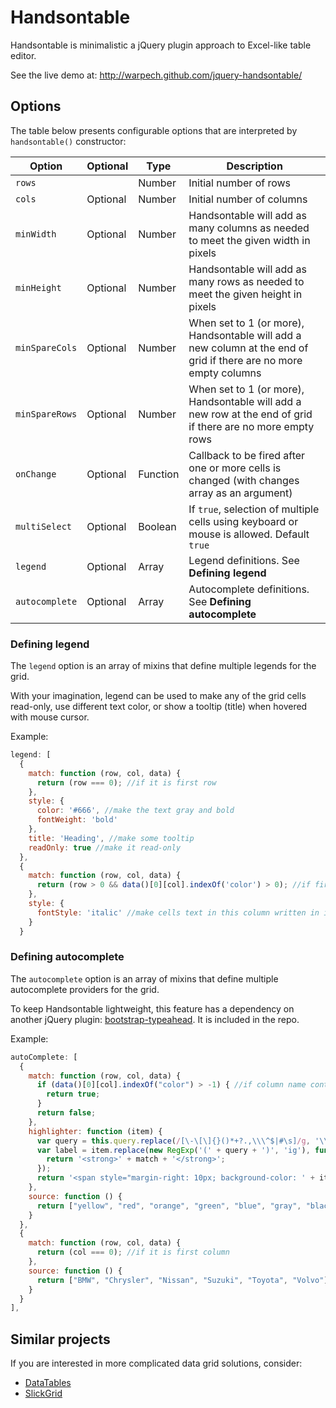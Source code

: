 # Handsontable

Handsontable is minimalistic a jQuery plugin approach to Excel-like table editor.

See the live demo at: http://warpech.github.com/jquery-handsontable/

## Options

The table below presents configurable options that are interpreted by `handsontable()` constructor:

  Option        | Optional | Type     | Description
----------------|----------|----------|-------------
 `rows`         |          | Number   | Initial number of rows
 `cols`         | Optional | Number   | Initial number of columns
 `minWidth`     | Optional | Number   | Handsontable will add as many columns as needed to meet the given width in pixels
 `minHeight`    | Optional | Number   | Handsontable will add as many rows as needed to meet the given height in pixels
 `minSpareCols` | Optional | Number   | When set to 1 (or more), Handsontable will add a new column at the end of grid if there are no more empty columns
 `minSpareRows` | Optional | Number   | When set to 1 (or more), Handsontable will add a new row at the end of grid if there are no more empty rows
 `onChange`     | Optional | Function | Callback to be fired after one or more cells is changed (with changes array as an argument)
 `multiSelect`  | Optional | Boolean  | If ``true``, selection of multiple cells using keyboard or mouse is allowed. Default ``true``
 `legend`       | Optional | Array    | Legend definitions. See **Defining legend**
 `autocomplete` | Optional | Array    | Autocomplete definitions. See **Defining autocomplete** 

### Defining legend

The `legend` option is an array of mixins that define multiple legends for the grid. 

With your imagination, legend can be used to make any of the grid cells read-only, use different 
text color, or show a tooltip (title) when hovered with mouse cursor.

Example:

```js
legend: [
  {
    match: function (row, col, data) {
      return (row === 0); //if it is first row
    },
    style: {
      color: '#666', //make the text gray and bold
      fontWeight: 'bold'
    },
    title: 'Heading', //make some tooltip
    readOnly: true //make it read-only
  },
  {
    match: function (row, col, data) {
      return (row > 0 && data()[0][col].indexOf('color') > 0); //if first cell in this column contains word "color"
    },
    style: {
      fontStyle: 'italic' //make cells text in this column written in italic
    }
  }
```

### Defining autocomplete

The `autocomplete` option is an array of mixins that define multiple autocomplete providers for the grid. 

To keep Handsontable lightweight, this feature has a dependency on another jQuery plugin: 
[bootstrap-typeahead](https://github.com/twitter/bootstrap/blob/master/js/bootstrap-typeahead.js). 
It is included in the repo.

Example:

```js
autoComplete: [
  {
    match: function (row, col, data) {
      if (data()[0][col].indexOf("color") > -1) { //if column name contains word "color"
        return true;
      }
      return false;
    },
    highlighter: function (item) {
      var query = this.query.replace(/[\-\[\]{}()*+?.,\\\^$|#\s]/g, '\\$&');
      var label = item.replace(new RegExp('(' + query + ')', 'ig'), function ($1, match) {
        return '<strong>' + match + '</strong>';
      });
      return '<span style="margin-right: 10px; background-color: ' + item + '">&nbsp;&nbsp;&nbsp;</span>' + label;
    },
    source: function () {
      return ["yellow", "red", "orange", "green", "blue", "gray", "black", "white"]
    }
  },
  {
    match: function (row, col, data) {
      return (col === 0); //if it is first column
    },
    source: function () {
      return ["BMW", "Chrysler", "Nissan", "Suzuki", "Toyota", "Volvo"]
    }
  }
],
```

## Similar projects

If you are interested in more complicated data grid solutions, consider:
 - [DataTables](http://datatables.net/)
 - [SlickGrid](https://github.com/mleibman/SlickGrid)